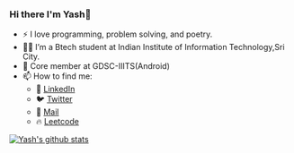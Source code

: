 ### Hi there I'm Yash👋

- :zap: I love programming, problem solving, and poetry.
- 👨‍🎓 I’m a Btech student at Indian Institute of Information Technology,Sri City.
- 💼 Core member at GDSC-IIITS(Android)
- 📫 How to find me: 
  - :office: [LinkedIn](https://www.linkedin.com/in/yash-gupta-32b821200/)
  - 🐦 [Twitter](https://twitter.com/twittyash33)
  - 📧 [Mail](yashguptaaa333@gmail.com)
  - 🔥 [Leetcode](https://leetcode.com/yashhhgupta/)


[![Yash's github stats](https://github-readme-stats.vercel.app/api?username=yashhhgupta&count_private=true&show_icons=true&theme=radical&hide_rank=false)](https://github.com/anuraghazra/github-readme-stats)

